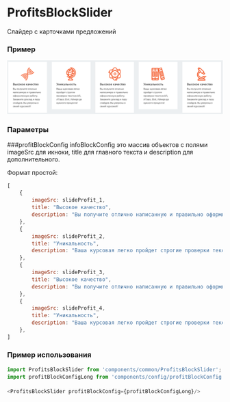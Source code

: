 # ProfitsBlockSlider

Слайдер с карточками предложений

### Пример
![ProfitsBlockSlider image](./ProfitsBlockSlider.png)

### Параметры
###profitBlockConfig
infoBlockConfig это массив объектов с полями imageSrc для икноки, title для главного текста и description для дополнительного.

Формат простой:
```js
[
    {
        imageSrc: slideProfit_1,
        title: "Высокое качество",
        description: "Вы получите отлично написанную и правильно оформленную работу. Закажите доклад и пару слайдов. Вы уверены в своей курсовой!"
    },
    {
        imageSrc: slideProfit_2,
        title: "Уникальность",
        description: "Ваша курсовая легко пройдет строгие проверки текста в АП, АП.вуз, Etxt, Advego до нужного процента! "
    },
    {
        imageSrc: slideProfit_3,
        title: "Высокое качество",
        description: "Вы получите отлично написанную и правильно оформленную работу. Закажите доклад и пару слайдов. Вы уверены в своей курсовой!"
    },
    {
        imageSrc: slideProfit_4,
        title: "Уникальность",
        description: "Ваша курсовая легко пройдет строгие проверки текста в АП, АП.вуз, Etxt, Advego до нужного процента! "
    },
]
```

### Пример использования
```js
import ProfitsBlockSlider from 'components/common/ProfitsBlockSlider';
import profitBlockConfigLong from 'components/config/profitBlockConfig';

<ProfitsBlockSlider profitBlockConfig={profitBlockConfigLong}/>
```